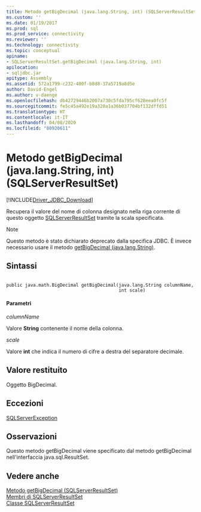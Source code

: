 ```yaml
---
title: Metodo getBigDecimal (java.lang.String, int) (SQLServerResultSet) | Microsoft Docs
ms.custom: ''
ms.date: 01/19/2017
ms.prod: sql
ms.prod_service: connectivity
ms.reviewer: ''
ms.technology: connectivity
ms.topic: conceptual
apiname:
- SQLServerResultSet.getBigDecimal (java.lang.String, int)
apilocation:
- sqljdbc.jar
apitype: Assembly
ms.assetid: 572a1799-c232-400f-b8d8-37a5719a8d5e
author: David-Engel
ms.author: v-daenge
ms.openlocfilehash: db42729446b2007a730c5fda795cf628eea0fc5f
ms.sourcegitcommit: fe5c45a492e19a320a1a36b037704bf132dffd51
ms.translationtype: HT
ms.contentlocale: it-IT
ms.lasthandoff: 04/08/2020
ms.locfileid: "80920611"
---
```

# <a name="getbigdecimal-method-javalangstring-int-sqlserverresultset"></a>Metodo getBigDecimal (java.lang.String, int) (SQLServerResultSet)
[!INCLUDE[Driver_JDBC_Download](../../../includes/driver_jdbc_download.md)]

  Recupera il valore del nome di colonna designato nella riga corrente di questo oggetto [SQLServerResultSet](../../../connect/jdbc/reference/sqlserverresultset-class.md) tramite la scala specificata.  
  
> [!NOTE]  
>  Questo metodo è stato dichiarato deprecato dalla specifica JDBC. È invece necessario usare il metodo [getBigDecimal (java.lang.String)](../../../connect/jdbc/reference/getbigdecimal-method-java-lang-string-sqlserverresultset.md).  
  
## <a name="syntax"></a>Sintassi  
  
```  
  
public java.math.BigDecimal getBigDecimal(java.lang.String columnName,  
                                          int scale)  
```  
  
#### <a name="parameters"></a>Parametri  
 *columnName*  
  
 Valore **String** contenente il nome della colonna.  
  
 *scale*  
  
 Valore **int** che indica il numero di cifre a destra del separatore decimale.  
  
## <a name="return-value"></a>Valore restituito  
 Oggetto BigDecimal.  
  
## <a name="exceptions"></a>Eccezioni  
 [SQLServerException](../../../connect/jdbc/reference/sqlserverexception-class.md)  
  
## <a name="remarks"></a>Osservazioni  
 Questo metodo getBigDecimal viene specificato dal metodo getBigDecimal nell'interfaccia java.sql.ResultSet.  
  
## <a name="see-also"></a>Vedere anche  
 [Metodo getBigDecimal &#40;SQLServerResultSet&#41;](../../../connect/jdbc/reference/getbigdecimal-method-sqlserverresultset.md)   
 [Membri di SQLServerResultSet](../../../connect/jdbc/reference/sqlserverresultset-members.md)   
 [Classe SQLServerResultSet](../../../connect/jdbc/reference/sqlserverresultset-class.md)  
  
  
